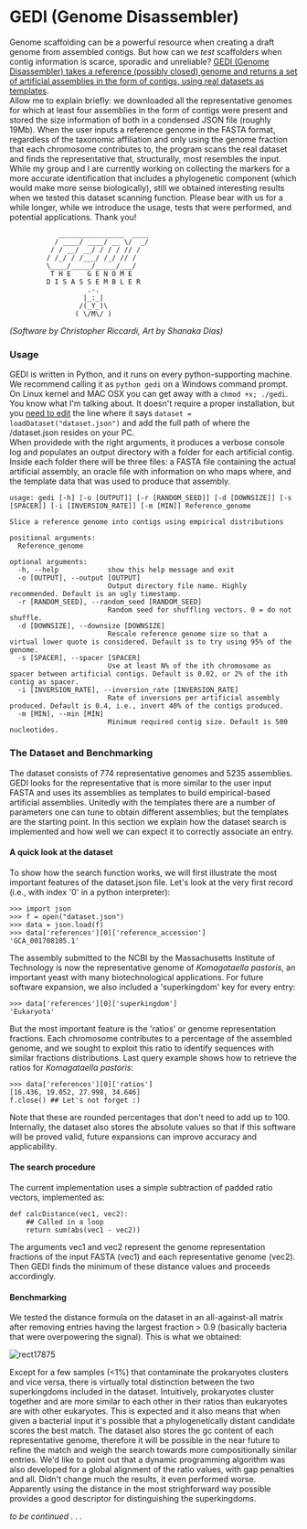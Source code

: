# GEDI (Genome Disassembler)
Genome scaffolding can be a powerful resource when creating a draft genome from assembled contigs. But how can we *test* scaffolders when contig information is scarce, sporadic and unreliable? <ins>GEDI (Genome Disassembler) takes a reference (possibly closed) genome and returns a set of artificial assemblies in the form of contigs, using real datasets as templates</ins>.  
Allow me to explain briefly: we downloaded all the representative genomes for which at least four assemblies in the form of contigs were present and stored the size information of both in a condensed JSON file (roughly 19Mb). When the user inputs a reference genome in the FASTA format, regardless of the taxonomic affiliation and only using the genome fraction that each chromosome contributes to, the program scans the real dataset and finds the representative that, structurally, most resembles the input.  
While my group and I are currently working on collecting the markers for a more accurate identification that includes a phylogenetic component (which would make more sense biologically), still we obtained interesting results when we tested this dataset scanning function. Please bear with us for a while longer, while we introduce the usage, tests that were performed, and potential applications. Thank you!


                ________________  ____
               / ____/ ____/ __ \/  _/
              / / __/ __/ / / / // /
             / /_/ / /___/ /_/ // /
             \____/_____/_____/___/
              T H E    G E N O M E
             D I S A S S E M B L E R
                       .-.
                      |_:_|
                     /(_Y_)\
                    ( \/M\/ )
_(Software by Christopher Riccardi, Art by Shanaka Dias)_
### Usage
GEDI is written in Python, and it runs on every python-supporting machine. We recommend calling it as ```python gedi``` on a Windows command prompt. On Linux kernel and MAC OSX you can get away with a ```chmod +x; ./gedi```. You know what I'm talking about. It doesn't require a proper installation, but you <ins>need to edit</ins> the line where it says ```dataset = loadDataset("dataset.json")``` and add the full path of where the /dataset.json resides on your PC.  
When providede with the right arguments, it produces a verbose console log and populates an output directory with a folder for each artificial contig. Inside each folder there will be three files: a FASTA file containing the actual artificial assembly, an oracle file with information on who maps where, and the template data that was used to produce that assembly.
```
usage: gedi [-h] [-o [OUTPUT]] [-r [RANDOM_SEED]] [-d [DOWNSIZE]] [-s [SPACER]] [-i [INVERSION_RATE]] [-m [MIN]] Reference_genome

Slice a reference genome into contigs using empirical distributions

positional arguments:
  Reference_genome

optional arguments:
  -h, --help            show this help message and exit
  -o [OUTPUT], --output [OUTPUT]
                        Output directory file name. Highly recommended. Default is an ugly timestamp.
  -r [RANDOM_SEED], --random_seed [RANDOM_SEED]
                        Random seed for shuffling vectors. 0 = do not shuffle.
  -d [DOWNSIZE], --downsize [DOWNSIZE]
                        Rescale reference genome size so that a virtual lower quote is considered. Default is to try using 95% of the genome.
  -s [SPACER], --spacer [SPACER]
                        Use at least N% of the ith chromosome as spacer between artificial contigs. Default is 0.02, or 2% of the ith contig as spacer.
  -i [INVERSION_RATE], --inversion_rate [INVERSION_RATE]
                        Rate of inversions per artificial assembly produced. Default is 0.4, i.e., invert 40% of the contigs produced.
  -m [MIN], --min [MIN]
                        Minimum required contig size. Default is 500 nucleotides.
```

### The Dataset and Benchmarking
The dataset consists of 774 representative genomes and 5235 assemblies. GEDI looks for the representative that is more similar to the user input FASTA and uses its assemblies as templates to build empirical-based artificial assemblies. Unitedly with the templates there are a number of parameters one can tune to obtain different assemblies; but the templates are the starting point. In this section we explain how the dataset search is implemented and how well we can expect it to correctly associate an entry.

#### A quick look at the dataset
To show how the search function works, we will first illustrate the most important features of the dataset.json file. Let's look at the very first record (i.e., with index '0' in a python interpreter):
```
>>> import json
>>> f = open("dataset.json")
>>> data = json.load(f)
>>> data['references'][0]['reference_accession']
'GCA_001708105.1'
```

The assembly submitted to the NCBI by the Massachusetts Institute of Technology is now the representative genome of _Komagataella pastoris_, an important yeast with many biotechnological applications. For future software expansion, we also included a 'superkingdom' key for every entry:
```
>>> data['references'][0]['superkingdom']
'Eukaryota'
```

But the most important feature is the 'ratios' or genome representation fractions. Each chromosome contributes to a percentage of the assembled genome, and we sought to exploit this ratio to identify sequences with similar fractions distributions. Last query example shows how to retrieve the ratios for _Komagataella pastoris_:  
```
>>> data['references'][0]['ratios']
[16.436, 19.052, 27.998, 34.646]
f.close() ## Let's not forget :)
```

Note that these are rounded percentages that don't need to add up to 100. Internally, the dataset also stores the absolute values so that if this software will be proved valid, future expansions can improve accuracy and applicability.

#### The search procedure
The current implementation uses a simple subtraction of padded ratio vectors, implemented as:  
```
def calcDistance(vec1, vec2):
    ## Called in a loop
    return sum(abs(vec1 - vec2))
```
The arguments vec1 and vec2 represent the genome representation fractions of the input FASTA (vec1) and each representative genome (vec2). Then GEDI finds the minimum of these distance values and proceeds accordingly.

#### Benchmarking
We tested the distance formula on the dataset in an all-against-all matrix after removing entries having the largest fraction > 0.9 (basically bacteria that were overpowering the signal). This is what we obtained:  

![rect17875](https://user-images.githubusercontent.com/69002653/184020694-b5f4b42c-8737-416e-a444-317697490318.png)

Except for a few samples (<1%) that contaminate the prokaryotes clusters and vice versa, there is virtually total distinction between the two superkingdoms included in the dataset. Intuitively, prokaryotes cluster together and are more similar to each other in their ratios than eukaryotes are with other eukaryotes. This is expected and it also means that when given a bacterial input it's possible that a phylogenetically distant candidate scores the best match. The dataset also stores the gc content of each representative genome, therefore it will be possible in the near future to refine the match and weigh the search towards more compositionally similar entries. We'd like to point out that a dynamic programming algorithm was also developed for a global alignment of the ratio values, with gap penalties and all. Didn't change much the results, it even performed worse. Apparently using the distance in the most strighforward way possible provides a good descriptor for distinguishing the superkingdoms.  

_to be continued . . ._
